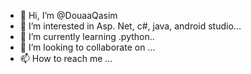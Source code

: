- 👋 Hi, I’m @DouaaQasim
- 👀 I’m interested in Asp. Net, c#, java, android studio...
- 🌱 I’m currently learning .python..
- 💞️ I’m looking to collaborate on ...
- 📫 How to reach me ...

<!---
DouaaQasim/DouaaQasim is a ✨ special ✨ repository because its `README.md` (this file) appears on your GitHub profile.
You can click the Preview link to take a look at your changes.
--->
